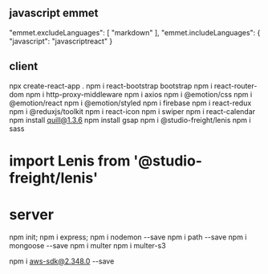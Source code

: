 ## javascript emmet

"emmet.excludeLanguages": [
"markdown"
],
"emmet.includeLanguages": { "javascript": "javascriptreact" }

## client

npx create-react-app .
npm i react-bootstrap bootstrap
npm i react-router-dom
npm i http-proxy-middleware
npm i axios
npm i @emotion/css
npm i @emotion/react
npm i @emotion/styled
npm i firebase
npm i react-redux
npm i @reduxjs/toolkit
npm i react-icon
npm i swiper
npm i react-calendar
npm install quill@1.3.6
npm install gsap
npm i @studio-freight/lenis
npm i sass

# import Lenis from '@studio-freight/lenis'

# server

npm init;
npm i express;
npm i nodemon --save
npm i path --save
npm i mongoose --save
npm i multer
npm i multer-s3

npm i aws-sdk@2.348.0 --save
